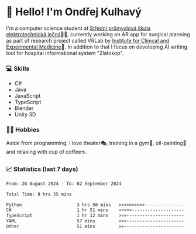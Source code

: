 # 👋 Hello! I'm Ondřej Kulhavý

I'm a computer science student at [Střední průmyslová škola elektrotechnická ječná](https://www.spsejecna.cz/)👨‍🎓, currently working on AR app for surgical planning as part of research project called VRLab by [Institute for Clinical and Experimental Medicine](https://www.ikem.cz/en/)🏥.
In addition to that I focus on developing AI writing tool for hospital informational system "Zlatokop".

### 💻 Skills
- C#
- Java
- JavaScript
- TypeScript
- Blender
- Unity 3D

### 🏋️‍♂️ Hobbies

Aside from programming, I love theater🎭, training in a gym💪, oil-painting🎨 and relaxing with cup of coffee☕.
### 📈 Statistics (last 7 days)
<!--START_SECTION:waka-->

```txt
From: 26 August 2024 - To: 02 September 2024

Total Time: 9 hrs 35 mins

Python                     3 hrs 50 mins   >>>>>>>>>>---------------   40.07 %
C#                         1 hr 51 mins    >>>>>--------------------   19.29 %
TypeScript                 1 hr 12 mins    >>>----------------------   12.67 %
YAML                       57 mins         >>>----------------------   10.06 %
Other                      51 mins         >>-----------------------   08.93 %
```

<!--END_SECTION:waka-->



